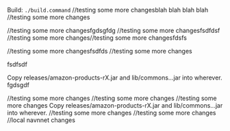 Build: `./build.command`
//testing some more changesblah blah blah blah
//testing some more changes

//testing some more changesfgdsgfdg
//testing some more changesfsdfdsf
//testing some more changes//testing some more changesfdsfs

//testing some more changesfsdfds
//testing some more changes

fsdfsdf

Copy releases/amazon-products-rX.jar and lib/commons...jar into wherever.
fgdsgdf

//testing some more changes
//testing some more changes
//testing some more changes
Copy releases/amazon-products-rX.jar and lib/commons...jar into wherever.
//testing some more changes
//testing some more changes
//local navnnet changes

